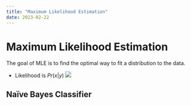 ```yaml
---
title: "Maximum Likelihood Estimation"
date: 2023-02-22
---
```

# Maximum Likelihood Estimation
The goal of MLE is to find the optimal way to fit a distribution to the data.
- Likelihood is $Pr(x|y)$
![](https://i.imgur.com/GbzkGDj.png)
## Naïve Bayes Classifier
